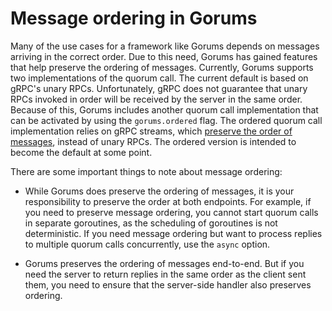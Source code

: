 # Message ordering in Gorums

Many of the use cases for a framework like Gorums depends on messages arriving in the correct order.
Due to this need, Gorums has gained features that help preserve the ordering of messages.
Currently, Gorums supports two implementations of the quorum call.
The current default is based on gRPC's unary RPCs.
Unfortunately, gRPC does not guarantee that unary RPCs invoked in order will be received by the server in the same order.
Because of this, Gorums includes another quorum call implementation that can be activated by using the `gorums.ordered` flag.
The ordered quorum call implementation relies on gRPC streams, which
[preserve the order of messages](https://grpc.io/docs/what-is-grpc/core-concepts/), instead of unary RPCs.
The ordered version is intended to become the default at some point.

There are some important things to note about message ordering:

* While Gorums does preserve the ordering of messages, it is your responsibility to preserve the order at both endpoints.
For example, if you need to preserve message ordering, you cannot start quorum calls in separate goroutines, as the scheduling of goroutines is not deterministic.
If you need message ordering but want to process replies to multiple quorum calls concurrently, use the `async` option.

* Gorums preserves the ordering of messages end-to-end.
But if you need the server to return replies in the same order as the client sent them, you need to ensure that the server-side handler also preserves ordering.
